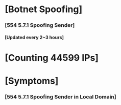 # [Botnet Spoofing]
### [554 5.7.1 Spoofing Sender]
#### [Updated every 2~3 hours]

# [Counting 44599 IPs]

# [Symptoms] 
###   [554 5.7.1 Spoofing Sender in Local Domain]
